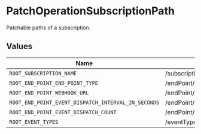 # PatchOperationSubscriptionPath

Patchable paths of a subscription.


## Values

| Name                                                | Value                                               |
| --------------------------------------------------- | --------------------------------------------------- |
| `ROOT_SUBSCRIPTION_NAME`                            | /subscriptionName                                   |
| `ROOT_END_POINT_END_POINT_TYPE`                     | /endPoint/endPointType                              |
| `ROOT_END_POINT_WEBHOOK_URL`                        | /endPoint/webhookUrl                                |
| `ROOT_END_POINT_EVENT_DISPATCH_INTERVAL_IN_SECONDS` | /endPoint/eventDispatchIntervalInSeconds            |
| `ROOT_END_POINT_EVENT_DISPATCH_COUNT`               | /endPoint/eventDispatchCount                        |
| `ROOT_EVENT_TYPES`                                  | /eventTypes                                         |